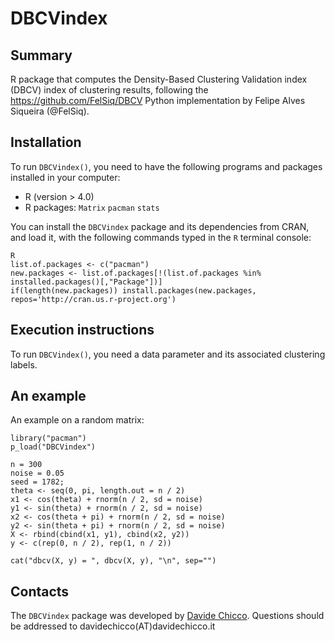 # DBCVindex

## Summary ##

R package that computes the Density-Based Clustering Validation index (DBCV) index of clustering results, following the <https://github.com/FelSiq/DBCV> Python implementation by Felipe Alves Siqueira (@FelSiq).

## Installation ##

To run `DBCVindex()`, you need to have the following programs and packages installed in your computer:

* R (version > 4.0)
* R packages: `Matrix` `pacman` `stats`

You can install the `DBCVindex` package and its dependencies from CRAN, and load it, with the following commands typed in the `R` terminal console:

    R
    list.of.packages <- c("pacman")
    new.packages <- list.of.packages[!(list.of.packages %in% installed.packages()[,"Package"])]
    if(length(new.packages)) install.packages(new.packages, repos='http://cran.us.r-project.org')


## Execution instructions ##

To run `DBCVindex()`,  you need a data parameter and its associated clustering labels.

## An example ##
An example on a random matrix:

    library("pacman")
    p_load("DBCVindex")

    n = 300
    noise = 0.05
    seed = 1782;
    theta <- seq(0, pi, length.out = n / 2)
    x1 <- cos(theta) + rnorm(n / 2, sd = noise)
    y1 <- sin(theta) + rnorm(n / 2, sd = noise)
    x2 <- cos(theta + pi) + rnorm(n / 2, sd = noise)
    y2 <- sin(theta + pi) + rnorm(n / 2, sd = noise)
    X <- rbind(cbind(x1, y1), cbind(x2, y2))
    y <- c(rep(0, n / 2), rep(1, n / 2))

    cat("dbcv(X, y) = ", dbcv(X, y), "\n", sep="")

## Contacts ##

The `DBCVindex` package was developed by [Davide Chicco](https://www.DavideChicco.it). Questions should be addressed to davidechicco(AT)davidechicco.it
